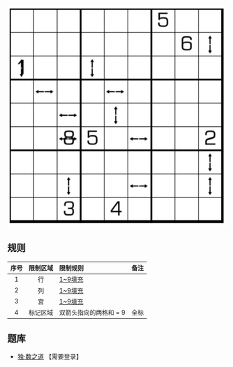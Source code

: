 ![](../../../../../images/sudoku/月姥数独.png)

## 规则
| 序号 | 限制区域 | 限制规则 | 备注 |
| :---: | :---: | :--- | :---: |
| 1 | 行 | [1~9填充] | |
| 2 | 列 | [1~9填充] | |
| 3 | 宫 | [1~9填充] | |
| 4 | 标记区域 | 双箭头指向的两格和 = 9 | 全标 |

## 题库
- [独·数之道](http://www.sudokufans.org.cn/lx/game.index.php?type=c9) 【需要登录】

[1~9填充]: ../../../../../../rules.md#1~9填充